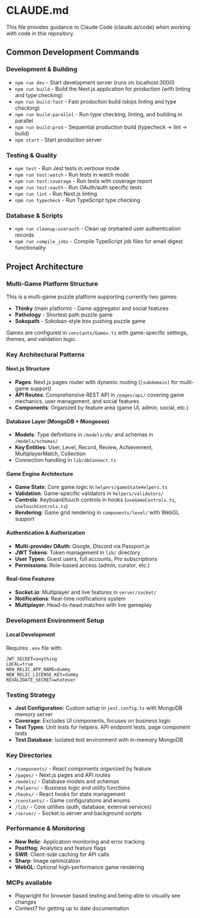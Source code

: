 # CLAUDE.md

This file provides guidance to Claude Code (claude.ai/code) when working with code in this repository.

## Common Development Commands

### Development & Building
- `npm run dev` - Start development server (runs on localhost:3000)
- `npm run build` - Build the Next.js application for production (with linting and type checking)
- `npm run build:fast` - Fast production build (skips linting and type checking)
- `npm run build:parallel` - Run type checking, linting, and building in parallel
- `npm run build:prod` - Sequential production build (typecheck → lint → build)
- `npm start` - Start production server

### Testing & Quality
- `npm test` - Run Jest tests in verbose mode
- `npm run test:watch` - Run tests in watch mode
- `npm run test:coverage` - Run tests with coverage report
- `npm run test:oauth` - Run OAuth/auth specific tests
- `npm run lint` - Run Next.js linting
- `npm run typecheck` - Run TypeScript type checking

### Database & Scripts
- `npm run cleanup:userauth` - Clean up orphaned user authentication records
- `npm run compile_jobs` - Compile TypeScript job files for email digest functionality

## Project Architecture

### Multi-Game Platform Structure
This is a multi-game puzzle platform supporting currently two games:
- **Thinky** (main platform) - Game aggregator and social features
- **Pathology** - Shortest path puzzle game 
- **Sokopath** - Sokoban-style box pushing puzzle game

Games are configured in `constants/Games.ts` with game-specific settings, themes, and validation logic.

### Key Architectural Patterns

#### Next.js Structure
- **Pages**: Next.js pages router with dynamic routing (`[subdomain]` for multi-game support)
- **API Routes**: Comprehensive REST API in `/pages/api/` covering game mechanics, user management, and social features
- **Components**: Organized by feature area (game UI, admin, social, etc.)

#### Database Layer (MongoDB + Mongoose)
- **Models**: Type definitions in `/models/db/` and schemas in `/models/schemas/`
- **Key Entities**: User, Level, Record, Review, Achievement, MultiplayerMatch, Collection
- Connection handling in `lib/dbConnect.ts`

#### Game Engine Architecture
- **Game State**: Core game logic in `helpers/gameStateHelpers.ts`
- **Validation**: Game-specific validators in `helpers/validators/`
- **Controls**: Keyboard/touch controls in hooks (`useGameControls.ts`, `useTouchControls.ts`)
- **Rendering**: Game grid rendering in `components/level/` with WebGL support

#### Authentication & Authorization
- **Multi-provider OAuth**: Google, Discord via Passport.js
- **JWT Tokens**: Token management in `lib/` directory
- **User Types**: Guest users, full accounts, Pro subscriptions
- **Permissions**: Role-based access (admin, curator, etc.)

#### Real-time Features
- **Socket.io**: Multiplayer and live features in `server/socket/`
- **Notifications**: Real-time notifications system
- **Multiplayer**: Head-to-head matches with live gameplay

### Development Environment Setup

#### Local Development
Requires `.env` file with:
```
JWT_SECRET=anything
LOCAL=true
NEW_RELIC_APP_NAME=dummy  
NEW_RELIC_LICENSE_KEY=dummy
REVALIDATE_SECRET=whatever
```

### Testing Strategy
- **Jest Configuration**: Custom setup in `jest.config.ts` with MongoDB memory server
- **Coverage**: Excludes UI components, focuses on business logic
- **Test Types**: Unit tests for helpers, API endpoint tests, page component tests
- **Test Database**: Isolated test environment with in-memory MongoDB

### Key Directories
- `/components/` - React components organized by feature
- `/pages/` - Next.js pages and API routes  
- `/models/` - Database models and schemas
- `/helpers/` - Business logic and utility functions
- `/hooks/` - React hooks for state management
- `/constants/` - Game configurations and enums
- `/lib/` - Core utilities (auth, database, external services)
- `/server/` - Socket.io server and background scripts

### Performance & Monitoring
- **New Relic**: Application monitoring and error tracking
- **PostHog**: Analytics and feature flags
- **SWR**: Client-side caching for API calls
- **Sharp**: Image optimization
- **WebGL**: Optional high-performance game rendering


### MCPs available
- Playwright for browser based testing and being able to visually see changes
- Context7 for getting up to date documentation
